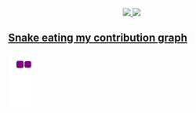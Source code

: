 <div align="center">
  <a href="https://github.com/math-freire">
  <div display="flex">
    <img height="150em" src="https://github-readme-stats.vercel.app/api?username=math-freire&show_icons=true&theme=highcontrast&include_all_commits=true&count_private=true"/>
    <img height="150em"  src="https://github-readme-stats.vercel.app/api/top-langs/?username=math-freire&layout=compact&langs_count=7&theme=highcontrast"/>
  </div>
</div>

## Snake eating my contribution graph
![snake gif](https://github.com/math-freire/math-freire/blob/output/github-contribution-grid-snake.gif)

